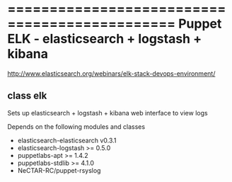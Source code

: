 ==============================================
Puppet ELK - elasticsearch + logstash + kibana
==============================================

http://www.elasticsearch.org/webinars/elk-stack-devops-environment/

class elk
-------------------
Sets up elasticsearch + logstash + kibana web interface to view logs

Depends on the following modules and classes
 * elasticsearch-elasticsearch v0.3.1
 * elasticsearch-logstash >= 0.5.0
 * puppetlabs-apt >= 1.4.2
 * puppetlabs-stdlib >= 4.1.0
 * NeCTAR-RC/puppet-rsyslog
